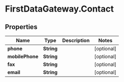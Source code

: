 # FirstDataGateway.Contact

## Properties
Name | Type | Description | Notes
------------ | ------------- | ------------- | -------------
**phone** | **String** |  | [optional] 
**mobilePhone** | **String** |  | [optional] 
**fax** | **String** |  | [optional] 
**email** | **String** |  | [optional] 


